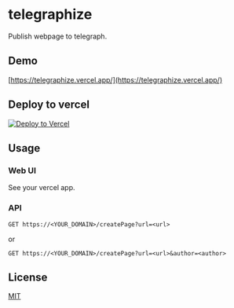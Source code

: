 # telegraphize

Publish webpage to telegraph.

## Demo

[https://telegraphize.vercel.app/](https://telegraphize.vercel.app/)

## Deploy to vercel

[![Deploy to Vercel](https://vercel.com/button)](https://vercel.com/import/project?template=https://github.com/YouXam/telegraphize)

## Usage

### Web UI

See your vercel app.

### API

```
GET https://<YOUR_DOMAIN>/createPage?url=<url>
```

or 

```
GET https://<YOUR_DOMAIN>/createPage?url=<url>&author=<author>
```
## License

[MIT](LICENSE)